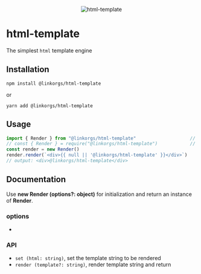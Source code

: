 <p align="center">
  <img src="https://linkorg.club/www/html-template/logo.png" alt="html-template">
</p>

# html-template

The simplest `html` template engine

## Installation

`npm install @linkorgs/html-template`

or

`yarn add @linkorgs/html-template`

## Usage

```javascript
import { Render } from "@linkorgs/html-template"                    // ESModule
// const { Render } = require("@linkorgs/html-template")            // commonjs 
const render = new Render()
render.render(`<div>{{ null || '@linkorgs/html-template' }}</div>`)
// output: <div>@linkorgs/html-template</div>
```

## Documentation

Use **new Render (options?: object)** for initialization and return an instance of **Render**.

### options

+

### API

+ `set (html: string)`, set the template string to be rendered
+ `render (template?: string)`, render template string and return
